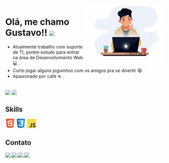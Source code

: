 <img src="./img/developer.gif" align="right" width="250px">

# Olá, me chamo **Gustavo**!! <img src="https://raw.githubusercontent.com/nixin72/nixin72/master/wave.gif" width="50px"/>



- Atualmente trabalho com suporte de TI, porém estudo para entrar na área de Desenvolvimento Web :computer: .
- Curto jogar alguns joguinhos com os amigos pra se divertir :smile: . 
- Apaixonado por café :coffee: .

##
<div>
  <img height="160em" src="https://github-readme-stats.vercel.app/api?username=gustavoalmei&show_icons=true&theme=vue-dark&locale=pt-br" />
  <img height="160em" src="https://github-readme-stats.vercel.app/api/top-langs/?username=gustavoalmei&layout=compact&show_icons=true&theme=vue-dark&locale=pt-br" />
</div>


## Skills
<div>
  <img height="30px" src="https://github.com/devicons/devicon/blob/master/icons/html5/html5-original.svg" />
  <img height="30px" src="https://github.com/devicons/devicon/blob/master/icons/css3/css3-original.svg" />
  <img height="30px" src="https://github.com/devicons/devicon/blob/master/icons/javascript/javascript-original.svg" />
</div>

## Contato
<div>
  <a href="mailto:gustavo.almei2@hotmail.com" target="_blank">
    <img align="center" height="30px" src="https://img.shields.io/badge/Gmail-D14836?style=for-the-badge&logo=gmail&logoColor=white" />
  </a>
  <a href="https://www.instagram.com/gustavoczz/" target="_blank">
    <img align="center" height="30px" src="https://img.shields.io/badge/Instagram-E4405F?style=for-the-badge&logo=instagram&logoColor=white" />
  </a>
  <a href="https://twitter.com/gustavoczz" target="_blank">
    <img align="center" height="30px" src="https://img.shields.io/badge/Twitter-1DA1F2?style=for-the-badge&logo=twitter&logoColor=white" />
  </a>
  <a href="https://www.linkedin.com/in/gustavo-almeida-a9751a177/" target="_blank">
    <img align="center" height="30px" src="https://img.shields.io/badge/LinkedIn-0077B5?style=for-the-badge&logo=linkedin&logoColor=white" />
  </a>
</div>
